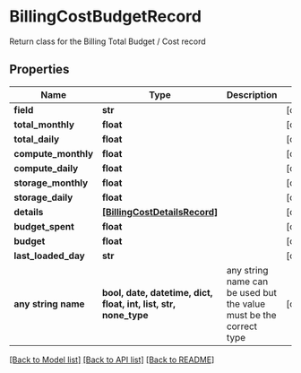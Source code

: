 # BillingCostBudgetRecord

Return class for the Billing Total Budget / Cost record

## Properties
Name | Type | Description | Notes
------------ | ------------- | ------------- | -------------
**field** | **str** |  | [optional] 
**total_monthly** | **float** |  | [optional] 
**total_daily** | **float** |  | [optional] 
**compute_monthly** | **float** |  | [optional] 
**compute_daily** | **float** |  | [optional] 
**storage_monthly** | **float** |  | [optional] 
**storage_daily** | **float** |  | [optional] 
**details** | [**[BillingCostDetailsRecord]**](BillingCostDetailsRecord.md) |  | [optional] 
**budget_spent** | **float** |  | [optional] 
**budget** | **float** |  | [optional] 
**last_loaded_day** | **str** |  | [optional] 
**any string name** | **bool, date, datetime, dict, float, int, list, str, none_type** | any string name can be used but the value must be the correct type | [optional]

[[Back to Model list]](../README.md#documentation-for-models) [[Back to API list]](../README.md#documentation-for-api-endpoints) [[Back to README]](../README.md)


